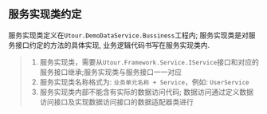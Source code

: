 ## 服务实现类约定
服务实现类定义在```Utour.DemoDataService.Bussiness```工程内; 服务实现类是对服务接口约定的方法的具体实现, 业务逻辑代码书写在服务实现类内.
>1. 服务实现类，需要从```Utour.Framework.Service.IService```接口和对应的服务接口继承;服务实现类与服务接口一一对应
>2. 服务实现类名称格式为: ```业务单元名称 + Service```，例如: ```UserService```
>3. 服务实现类内部不能含有实际的数据访问代码; 数据访问通过定义数据访问接口及实现数据访问接口的数据适配器类进行 

